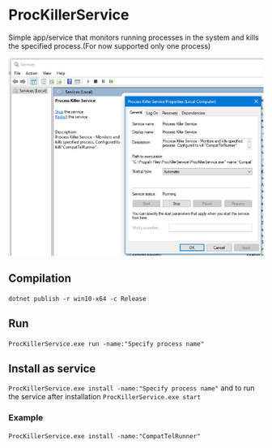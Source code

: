 # ProcKillerService

Simple app/service that monitors running processes in the system and kills the specified process.(For now supported only one process)

![Screenshot](https://github.com/axel92b/ProcKillerService/blob/master/screenshots/sc1.png)


## Compilation

`dotnet publish -r win10-x64 -c Release`

## Run

`ProcKillerService.exe run -name:"Specify process name"`

## Install as service

`ProcKillerService.exe install -name:"Specify process name"` and to run the service after installation `ProcKillerService.exe start`

 ### Example

`ProcKillerService.exe install -name:"CompatTelRunner"`
